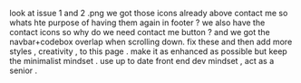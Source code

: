 look at issue 1 and 2 .png
we got those icons already above contact me so whats hte purpose of having them again in footer ?
we also have the contact icons so why do we need contact me button ?
and we got the navbar+codebox overlap when scrolling down.
fix these and then add more styles , creativity , to this page .
make it as enhanced as possible but keep the minimalist mindset .
use up to date front end dev mindset , act as a senior .
